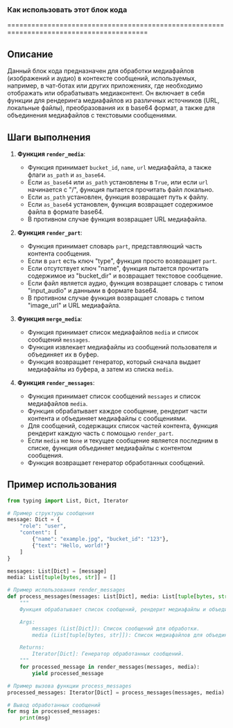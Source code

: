 ### Как использовать этот блок кода
=========================================================================================

Описание
-------------------------
Данный блок кода предназначен для обработки медиафайлов (изображений и аудио) в контексте сообщений, используемых, например, в чат-ботах или других приложениях, где необходимо отображать или обрабатывать медиаконтент. Он включает в себя функции для рендеринга медиафайлов из различных источников (URL, локальные файлы), преобразования их в base64 формат, а также для объединения медиафайлов с текстовыми сообщениями.

Шаги выполнения
-------------------------
1. **Функция `render_media`**:
   - Функция принимает `bucket_id`, `name`, `url` медиафайла, а также флаги `as_path` и `as_base64`.
   - Если `as_base64` или `as_path` установлены в `True`, или если `url` начинается с "/", функция пытается прочитать файл локально.
   - Если `as_path` установлен, функция возвращает путь к файлу.
   - Если `as_base64` установлен, функция возвращает содержимое файла в формате base64.
   - В противном случае функция возвращает URL медиафайла.

2. **Функция `render_part`**:
   - Функция принимает словарь `part`, представляющий часть контента сообщения.
   - Если в `part` есть ключ "type", функция просто возвращает `part`.
   - Если отсутствует ключ "name", функция пытается прочитать содержимое из "bucket_dir" и возвращает текстовое сообщение.
   - Если файл является аудио, функция возвращает словарь с типом "input_audio" и данными в формате base64.
   - В противном случае функция возвращает словарь с типом "image_url" и URL медиафайла.

3. **Функция `merge_media`**:
   - Функция принимает список медиафайлов `media` и список сообщений `messages`.
   - Функция извлекает медиафайлы из сообщений пользователя и объединяет их в буфер.
   - Функция возвращает генератор, который сначала выдает медиафайлы из буфера, а затем из списка `media`.

4. **Функция `render_messages`**:
   - Функция принимает список сообщений `messages` и список медиафайлов `media`.
   - Функция обрабатывает каждое сообщение, рендерит части контента и объединяет медиафайлы с сообщениями.
   - Для сообщений, содержащих список частей контента, функция рендерит каждую часть с помощью `render_part`.
   - Если `media` не `None` и текущее сообщение является последним в списке, функция объединяет медиафайлы с контентом сообщения.
   - Функция возвращает генератор обработанных сообщений.

Пример использования
-------------------------

```python
from typing import List, Dict, Iterator

# Пример структуры сообщения
message: Dict = {
    "role": "user",
    "content": [
        {"name": "example.jpg", "bucket_id": "123"},
        {"text": "Hello, world!"}
    ]
}

messages: List[Dict] = [message]
media: List[tuple[bytes, str]] = []

# Пример использования render_messages
def process_messages(messages: List[Dict], media: List[tuple[bytes, str]]) -> Iterator[Dict]:
    """
    Функция обрабатывает список сообщений, рендерит медиафайлы и объединяет их с сообщениями.

    Args:
        messages (List[Dict]): Список сообщений для обработки.
        media (List[tuple[bytes, str]]): Список медиафайлов для объединения с сообщениями.

    Returns:
        Iterator[Dict]: Генератор обработанных сообщений.
    """
    for processed_message in render_messages(messages, media):
        yield processed_message

# Пример вызова функции process_messages
processed_messages: Iterator[Dict] = process_messages(messages, media)

# Вывод обработанных сообщений
for msg in processed_messages:
    print(msg)
```